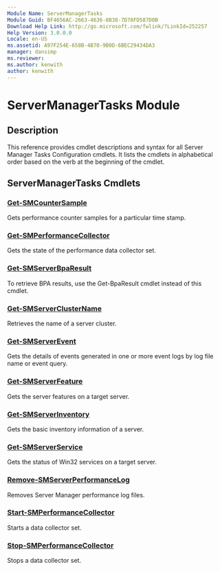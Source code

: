 ```yaml
---
Module Name: ServerManagerTasks
Module Guid: BF4656AC-2663-4636-8B38-7D78FD587D0B
Download Help Link: http://go.microsoft.com/fwlink/?LinkId=252257
Help Version: 3.0.0.0
Locale: en-US
ms.assetid: A97F254E-658B-4B70-9B0D-6BEC29434DA3
manager: dansimp
ms.reviewer:
ms.author: kenwith
author: kenwith
---
```


# ServerManagerTasks Module
## Description
This reference provides cmdlet descriptions and syntax for all Server Manager Tasks Configuration cmdlets. It lists the cmdlets in alphabetical order based on the verb at the beginning of the cmdlet.

## ServerManagerTasks Cmdlets
### [Get-SMCounterSample](./Get-SMCounterSample.md)
Gets performance counter samples for a particular time stamp.

### [Get-SMPerformanceCollector](./Get-SMPerformanceCollector.md)
Gets the state of the performance data collector set.

### [Get-SMServerBpaResult](./Get-SMServerBpaResult.md)
To retrieve BPA results, use the Get-BpaResult cmdlet instead of this cmdlet.

### [Get-SMServerClusterName](./Get-SMServerClusterName.md)
Retrieves the name of a server cluster.

### [Get-SMServerEvent](./Get-SMServerEvent.md)
Gets the details of events generated in one or more event logs by log file name or event query.

### [Get-SMServerFeature](./Get-SMServerFeature.md)
Gets the server features on a target server.

### [Get-SMServerInventory](./Get-SMServerInventory.md)
Gets the basic inventory information of a server.

### [Get-SMServerService](./Get-SMServerService.md)
Gets the status of Win32 services on a target server.

### [Remove-SMServerPerformanceLog](./Remove-SMServerPerformanceLog.md)
Removes Server Manager performance log files.

### [Start-SMPerformanceCollector](./Start-SMPerformanceCollector.md)
Starts a data collector set.

### [Stop-SMPerformanceCollector](./Stop-SMPerformanceCollector.md)
Stops a data collector set.
